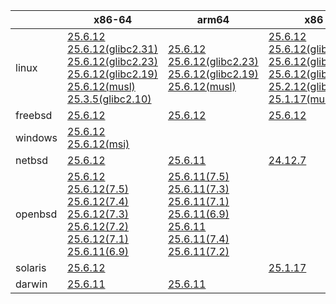 ||x86-64|arm64|x86|ppc64le|armv7|armel|
| --- | --- | --- | --- | --- | --- | --- |
|linux|[25.6.12](https://github.com/roswell/sbcl_head/releases/download/25.6.12/sbcl-25.6.12-x86-64-linux-binary.tar.bz2)<br />[25.6.12(glibc2.31)](https://github.com/roswell/sbcl_head/releases/download/25.6.12/sbcl-25.6.12-x86-64-linux-glibc2.31-binary.tar.bz2)<br />[25.6.12(glibc2.23)](https://github.com/roswell/sbcl_head/releases/download/25.6.12/sbcl-25.6.12-x86-64-linux-glibc2.23-binary.tar.bz2)<br />[25.6.12(glibc2.19)](https://github.com/roswell/sbcl_head/releases/download/25.6.12/sbcl-25.6.12-x86-64-linux-glibc2.19-binary.tar.bz2)<br />[25.6.12(musl)](https://github.com/roswell/sbcl_head/releases/download/25.6.12/sbcl-25.6.12-x86-64-linux-musl-binary.tar.bz2)<br />[25.3.5(glibc2.10)](https://github.com/roswell/sbcl_head/releases/download/25.3.5/sbcl-25.3.5-x86-64-linux-glibc2.10-binary.tar.bz2)<br />|[25.6.12](https://github.com/roswell/sbcl_head/releases/download/25.6.12/sbcl-25.6.12-arm64-linux-binary.tar.bz2)<br />[25.6.12(glibc2.23)](https://github.com/roswell/sbcl_head/releases/download/25.6.12/sbcl-25.6.12-arm64-linux-glibc2.23-binary.tar.bz2)<br />[25.6.12(glibc2.19)](https://github.com/roswell/sbcl_head/releases/download/25.6.12/sbcl-25.6.12-arm64-linux-glibc2.19-binary.tar.bz2)<br />[25.6.12(musl)](https://github.com/roswell/sbcl_head/releases/download/25.6.12/sbcl-25.6.12-arm64-linux-musl-binary.tar.bz2)<br />|[25.6.12](https://github.com/roswell/sbcl_head/releases/download/25.6.12/sbcl-25.6.12-x86-linux-binary.tar.bz2)<br />[25.6.12(glibc2.31)](https://github.com/roswell/sbcl_head/releases/download/25.6.12/sbcl-25.6.12-x86-linux-glibc2.31-binary.tar.bz2)<br />[25.6.12(glibc2.23)](https://github.com/roswell/sbcl_head/releases/download/25.6.12/sbcl-25.6.12-x86-linux-glibc2.23-binary.tar.bz2)<br />[25.6.12(glibc2.19)](https://github.com/roswell/sbcl_head/releases/download/25.6.12/sbcl-25.6.12-x86-linux-glibc2.19-binary.tar.bz2)<br />[25.2.12(glibc2.10)](https://github.com/roswell/sbcl_head/releases/download/25.2.12/sbcl-25.2.12-x86-linux-glibc2.10-binary.tar.bz2)<br />[25.1.17(musl)](https://github.com/roswell/sbcl_head/releases/download/25.1.17/sbcl-25.1.17-x86-linux-musl-binary.tar.bz2)<br />|[25.6.12](https://github.com/roswell/sbcl_head/releases/download/25.6.12/sbcl-25.6.12-ppc64le-linux-binary.tar.bz2)<br />[25.6.12(glibc2.23)](https://github.com/roswell/sbcl_head/releases/download/25.6.12/sbcl-25.6.12-ppc64le-linux-glibc2.23-binary.tar.bz2)<br />[25.6.12(glibc2.19)](https://github.com/roswell/sbcl_head/releases/download/25.6.12/sbcl-25.6.12-ppc64le-linux-glibc2.19-binary.tar.bz2)<br />|[25.6.11](https://github.com/roswell/sbcl_head/releases/download/25.6.11/sbcl-25.6.11-armv7-linux-binary.tar.bz2)<br />|[25.1.17](https://github.com/roswell/sbcl_head/releases/download/25.1.17/sbcl-25.1.17-armel-linux-binary.tar.bz2)<br />|
|freebsd|[25.6.12](https://github.com/roswell/sbcl_head/releases/download/25.6.12/sbcl-25.6.12-x86-64-freebsd-binary.tar.bz2)<br />|[25.6.12](https://github.com/roswell/sbcl_head/releases/download/25.6.12/sbcl-25.6.12-arm64-freebsd-binary.tar.bz2)<br />|[25.6.12](https://github.com/roswell/sbcl_head/releases/download/25.6.12/sbcl-25.6.12-x86-freebsd-binary.tar.bz2)<br />||||
|windows|[25.6.12](https://github.com/roswell/sbcl_head/releases/download/25.6.12/sbcl-25.6.12-x86-64-windows-binary.tar.bz2)<br />[25.6.12(msi)](https://github.com/roswell/sbcl_head/releases/download/25.6.12/sbcl-25.6.12-x86-64-windows-binary.msi)<br />||||||
|netbsd|[25.6.12](https://github.com/roswell/sbcl_head/releases/download/25.6.12/sbcl-25.6.12-x86-64-netbsd-binary.tar.bz2)<br />|[25.6.11](https://github.com/roswell/sbcl_head/releases/download/25.6.11/sbcl-25.6.11-arm64-netbsd-binary.tar.bz2)<br />|[24.12.7](https://github.com/roswell/sbcl_head/releases/download/24.12.7/sbcl-24.12.7-x86-netbsd-binary.tar.bz2)<br />||||
|openbsd|[25.6.12](https://github.com/roswell/sbcl_head/releases/download/25.6.12/sbcl-25.6.12-x86-64-openbsd-binary.tar.bz2)<br />[25.6.12(7.5)](https://github.com/roswell/sbcl_head/releases/download/25.6.12/sbcl-25.6.12-x86-64-openbsd-7.5-binary.tar.bz2)<br />[25.6.12(7.4)](https://github.com/roswell/sbcl_head/releases/download/25.6.12/sbcl-25.6.12-x86-64-openbsd-7.4-binary.tar.bz2)<br />[25.6.12(7.3)](https://github.com/roswell/sbcl_head/releases/download/25.6.12/sbcl-25.6.12-x86-64-openbsd-7.3-binary.tar.bz2)<br />[25.6.12(7.2)](https://github.com/roswell/sbcl_head/releases/download/25.6.12/sbcl-25.6.12-x86-64-openbsd-7.2-binary.tar.bz2)<br />[25.6.12(7.1)](https://github.com/roswell/sbcl_head/releases/download/25.6.12/sbcl-25.6.12-x86-64-openbsd-7.1-binary.tar.bz2)<br />[25.6.11(6.9)](https://github.com/roswell/sbcl_head/releases/download/25.6.11/sbcl-25.6.11-x86-64-openbsd-6.9-binary.tar.bz2)<br />|[25.6.11(7.5)](https://github.com/roswell/sbcl_head/releases/download/25.6.11/sbcl-25.6.11-arm64-openbsd-7.5-binary.tar.bz2)<br />[25.6.11(7.3)](https://github.com/roswell/sbcl_head/releases/download/25.6.11/sbcl-25.6.11-arm64-openbsd-7.3-binary.tar.bz2)<br />[25.6.11(7.1)](https://github.com/roswell/sbcl_head/releases/download/25.6.11/sbcl-25.6.11-arm64-openbsd-7.1-binary.tar.bz2)<br />[25.6.11(6.9)](https://github.com/roswell/sbcl_head/releases/download/25.6.11/sbcl-25.6.11-arm64-openbsd-6.9-binary.tar.bz2)<br />[25.6.11](https://github.com/roswell/sbcl_head/releases/download/25.6.11/sbcl-25.6.11-arm64-openbsd-binary.tar.bz2)<br />[25.6.11(7.4)](https://github.com/roswell/sbcl_head/releases/download/25.6.11/sbcl-25.6.11-arm64-openbsd-7.4-binary.tar.bz2)<br />[25.6.11(7.2)](https://github.com/roswell/sbcl_head/releases/download/25.6.11/sbcl-25.6.11-arm64-openbsd-7.2-binary.tar.bz2)<br />|||||
|solaris|[25.6.12](https://github.com/roswell/sbcl_head/releases/download/25.6.12/sbcl-25.6.12-x86-64-solaris-binary.tar.bz2)<br />||[25.1.17](https://github.com/roswell/sbcl_head/releases/download/25.1.17/sbcl-25.1.17-x86-solaris-binary.tar.bz2)<br />||||
|darwin|[25.6.11](https://github.com/roswell/sbcl_head/releases/download/25.6.11/sbcl-25.6.11-x86-64-darwin-binary.tar.bz2)<br />|[25.6.11](https://github.com/roswell/sbcl_head/releases/download/25.6.11/sbcl-25.6.11-arm64-darwin-binary.tar.bz2)<br />|||||
